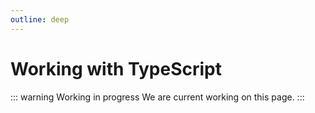 ```yaml
---
outline: deep
---
```


# Working with TypeScript

::: warning Working in progress
We are current working on this page.
:::

<!--
TypeScript can sometimes be difficult or confusing to work with. This page documents tips for
working with TypeScript, understanding errors, common pitfalls, and particular ways that Codex uses
TypeScript.

## Template refs

When using [template refs](https://v3.vuejs.org/guide/component-template-refs.html) to access an
HTML element or component, we need to tell TypeScript what the type of the element or component is.
For example, we might have `<input ref="searchInput">` and want to call `.focus()` on that input in
one of your component's methods. We'll need to tell TypeScript that the ref is of the type
`HTMLInputElement`, so that it can verify that `.focus()` exists and is being called with the right
number and types of arguments.

### Finding the correct type
For HTML elements, use the type that contains the name of the element, e.g. `HTMLInputElement`
for `<input>` or `HTMLParagraphElement` for `<p>`. To find the type name, go to
`https://developer.mozilla.org/en-US/docs/Web/HTML/Element/tagname`, and search for "DOM interface".
For example, https://developer.mozilla.org/en-US/docs/Web/HTML/Element/pre indicates that its DOM
interface is `HTMLPreElement`. For basic functionality, the generic `HTMLElement` type can also
be used, but this is not recommended except in complex cases (e.g. when creating an array of
HTML elements of different types).

For components, use `InstanceType<typeof ComponentName>`. For example, if the component is a
`CdxTextInput`, use `InstanceType<typeof CdxTextInput>` as the type.
:::warning
Using `typeof ComponentName` as the type for a component template ref will *appear* to work
since it doesn't cause errors, but that's because it silently disables almost all type checking!
Make sure to use `InstanceType<typeof ComponentName>` instead.
:::

### Options API
When using a template ref in a computed function or method in the options API, you have to add
a type assertion as follows:
```typescript
methods: {
	focusSearchInput() {
		// This assumes the template contains `<input ref="searchInput">`
		const searchInput = this.$refs.searchInput as HTMLInputElement;
		// If it's a component, e.g. `<cdx-text-input ref="otherSearchInput" />`, use:
		const otherSearchInput = this.$refs.otherSearchInput as InstanceType<typeof CdxTextInput>;

		searchInput.focus();

		// Alternatively, you can inline the type assertion:
		( this.$refs.searchInput as HTMLInputElement ).focus();
		// or, for components:
		( this.$refs.otherSearchInput as InstanceType<typeof CdxTextInput> ).focus();
	}
}
```
If you don't include the `as HTMLInputElement` or `as InstanceType<typeof CdxTextInput>` assertion,
you will get a TypeScript error like `Object is of type 'unknown'`.

### Composition API
When using the composition API, you have to define the type when you create the template ref.
When you use it, you won't need to use a type assertion, but you will need to use the `!` operator
(the [non-null assertion operator](https://www.typescriptlang.org/docs/handbook/2/everyday-types.html#non-null-assertion-operator-postfix-))
to tell TypeScript that the value of the template ref can't be undefined.
```typescript
setup( props, context ) {
	// This assumes the template contains `<input ref="searchInput">`
	const searchInput = ref<HTMLInputElement>();
	// If it's a component, e.g. `<cdx-text-input ref="otherSearchInput" />`, use:
	const otherSearchInput = ref<InstanceType<typeof CdxTextInput>>();

	const focusSearchInput = () => {
		// eslint-disable-next-line @typescript-eslint/no-non-null-assertion
		searchInput.value!.focus();

		// If you need to use searchInput.value multiple times,
		// you can also store it in a variable as follows:
		// eslint-disable-next-line @typescript-eslint/no-non-null-assertion
		const searchInputValue = searchInput.value!;
		searchInputValue.focus();
	};

	return {
		searchInput,
		focusSearchInput
	};
}
```
The `!` operator should be used *very sparingly*, and in Codex we use it **only** for template refs.
Because of this, ESLint warns whenever it's used, and you have to add a comment silencing the
ESLint warning. The `!` operator **should not be used** in other situations.

You should be careful to access template refs only in methods, computed property functions, and
other code that runs after the setup function has finished. They can't be accessed in the setup
function itself, because the `.value` property will still be undefined at that time.

If you don't use a `!` when accessing `searchInput.value`, you will get an error like `Object is
possibly undefined`.

Refer also to the Vue documentation on [typing template refs in the composition API](https://v3.vuejs.org/guide/typescript-support.html#typing-template-refs).

::: tip Accessing public component instance methods
If you are calling a method like "focus" that is defined inside another
component, that method should be defined and exposed using the Options API;
otherwise the TS compiler may complain and throw errors.
:::

## String types
Some components have props that take only certain predefined string values. For example, the Button
component has a `action` prop that can be one of `'default'`, `'progressive'` or `'destructive'`.
This section documents how these string types are organized, and how to create a new one.
For more information on why we chose this approach, refer to
[the relevant ADR](../using-codex/adrs/03-adr-string-types.md).

### Naming
String types that are particular to a prop are named for their component first and their prop
second. For example, the type for the `action` prop of the `Button` component is `ButtonAction`; for
the `type` prop of the `Input` component we use `InputType`, etc. If the string type is not
related to a single prop, follow a similar naming convention.

### Type definition
The possible values of each string type are defined in `constants.ts`. The constant is the plural
form of the name of the type. For example, for the `ButtonAction` type, the `ButtonActions` constant
is defined as follows:
```typescript
// In constants.ts:
export const ButtonActions = [
	'default',
	'progressive',
	'destructive'
] as const;
```

The type itself is then defined in `types.ts` by referring to this constant. For example, the
`ButtonAction` type is defined as follows:
```typescript
// In types.ts:
export type ButtonAction = typeof ButtonActions[ number ];
```

### Prop definition
To indicate that a prop may only have the values defined for the type, you can import the type
and use it for the prop, as follows. There is also a utility function to automatically generate
a validator for the prop.
```typescript
// In Button.vue:
import { defineComponent, PropType } from 'vue';
import { ButtonAction } from '../../types';
import { ButtonActions } from '../../constants';
import { makeStringTypeValidator } from '../../utils/stringTypeValidator';

// NOTE: This variable is necessary, see "Pitfall" below // [!code error]
const isButtonAction = makeStringTypeValidator( ButtonActions );

export default defineComponent( {
	// ...other stuff...
	props: {
		action: {
			type: String as PropType<ButtonAction>,
			default: 'default',
			validator: isButtonAction
		}
		// ...other props...
	}
})
```
**Pitfall:** Inlining the validator with `validator: makeStringTypeValidator( ButtonActions )`
causes [strange TypeScript errors](#inlining-a-string-type-validator-function).
Using an intermediate variable, as shown in the example above, avoids these errors.

## Common errors and pitfalls

### Empty objects and empty arrays
When you specify an empty array (`[]`) or an empty object (`{}`), TypeScript can't infer the type
of the values in that array or object, and you may have to explicitly tell it what type the values
are. Specifying the type can also help TypeScript check that your array or object contains what
you want it to.

For example, this code:
```ts
const idToElementMap = {};
for ( const obj of arrayOfHTMLElements ) {
	idToElementMap[ obj.id ] = obj;
}
```
will result in the following confusing error:
```
error TS7053: Element implicitly has an 'any' type because expression of type 'string' can't be used to index type '{}'.
  No index signature with a parameter of type 'string' was found on type '{}'.

3    idToObjectMap[ obj.id ] = obj;
      ~~~~~~~~~~~~~~~~~~~~~~~
```
To fix this error, explicitly declare the types of the keys and values of `idToElementMap`,
as follows:
```ts
const idToElementMap : Record<string, HTMLElement> = {};
```

Similarly, if you're using an empty object or an empty array as the second argument to a `.reduce()`
call, you may need a type assertion:
```ts
arrayOfObjects.reduce( ( prev, current ) => {
	prev.push( current.id );
	return prev;
}, [] as string[] );
```
Without the `as string[]` type assertion, you'll get the following error:
```
error TS2345: Argument of type 'string' is not assignable to parameter of type 'never'.

67    prev.push( current.id );
                 ~~~~~~~~~~
```

### Inlining a string type validator function
Code like this:
```typescript
	props: {
		myPropName: {
			type: String as PropType<SomeStringType>,
			validator: makeStringTypeValidator( SomeStringTypeValues )
		}
	}
```
can cause confusing errors like `Cannot find name 'myPropName'` or `Property 'myPropName' does
not exist`, or other errors you might expect to get if the `myPropName` prop didn't exist.

To work around this issue, use an intermediate variable for the validator:
```typescript
const myPropNameValidator = makeStringTypeValidator( SomeStringTypeValues );

// ... then in the component definition: ...

	props: {
		myPropName: {
			type: String as PropType<SomeStringType>,
			validator: myPropNameValidator
		}
	}
```
Alternatively, if you really really need to inline the validator, you can do so by specifying
the type, with `makeStringTypeValidator<SomeStringType>( SomeStringTypeValues )`, but this is
not recommended. For readability, it is recommended that you use a variable instead.

### Wrong types for props in Jest tests
If you have a prop definition like this:
```typescript
	props: {
		myPropName: {
			type: String as PropType<SomeStringType>,
			// default: '...',
			// validator: ...
		}
	}
```
And you have a Jest unit test testing this component that looks like this:
```typescript
describe( 'matches the snapshot', () => {
	type Case = [msg: string, myPropName: string, /* ...other props... */ ];
	const cases: Case[] = [
		// ... test cases ...
	];
	test.each( cases )( 'Case %# %s', ( _, myPropName, /* ... */ ) => {
		const wrapper = mount( CdxComponentName, { props: { myPropName, /* ... */ } } );
		expect( wrapper.element ).toMatchSnapshot();
	} );
} );
```
Then you will get a lengthy and confusing error message that likely doesn't appear in your IDE, but
only when running `npm test` on the command line (or in CI). The error looks something like this:
```bash
src/components/component-name/ComponentName.test.ts:27:26 - error TS2769: No overload matches this call.
  The last overload gave the following error.
    Argument of type 'DefineComponent<{ myPropName: { myPropName: PropType<"foo" | "bar" | "baz">; default: string; validator: StringTypeValidator<"foo" | "bar" | "baz">; }; }, ... 10 more ..., { ...; }>' is not assignable to parameter of type 'ComponentOptionsWithObjectProps<Readonly<ComponentPropsOptions<Data>>, { rootClasses: ComputedRef<{ 'cdx-button--action-default': boolean; 'cdx-button--action-progressive': boolean; ... 4 more ...; 'cdx-button--framed': boolean; }>; onClick: (event: Event) => void; }, ... 8 more ..., { ...; } | {}>'.
      Type 'DefineComponent<{ myPropName: { type: PropType<"foo" | "bar" | "baz">; default: string; validator: StringTypeValidator<"foo" | "bar" | "baz">; }; }, ... 10 more ..., { ...; }>' is not assignable to type 'ComponentOptionsBase<Readonly<(readonly unknown[] & { [x: number]: string; } & { [iterator]?: IterableIterator<string> | undefined; length?: number | undefined; toString?: string | undefined; concat?: string[] | undefined; ... 19 more ...; flat?: unknown[] | undefined; }) | ({ ...; } & ... 1 more ... & { ...; })> & ...'.
        Types of property 'setup' are incompatible.
          Type '((this: void, props: Readonly<LooseRequired<Readonly<{ myPropName?: unknown; } & { myPropName: "foo" | "bar" | "baz"; } & {}> & { onClick?: ((...args: any[]) => any) | undefined; }>>, ctx: SetupContext<...>) => void | ... 2 more ... | Promise<...>) | ...' is not assignable to type '((this: void, props: Readonly<LooseRequired<(Readonly<(readonly unknown[] & { [x: number]: string; } & { [iterator]?: IterableIterator<string> | undefined; length?: number | undefined; toString?: string | undefined; ... 20 more ...; flat?: unknown[] | undefined; }) | ({ ...; } & ... 1 more ... & { ...; })> & { ...; ...'.
            Type '(this: void, props: Readonly<LooseRequired<Readonly<{ myPropName?: unknown; } & { action: "foo" | "bar" | "baz"; } & {}> & { onClick?: ((...args: any[]) => any) | undefined; }>>, ctx: SetupContext<...>) => void | ... 2 more ... | Promise<...>' is not assignable to type '(this: void, props: Readonly<LooseRequired<(Readonly<(readonly unknown[] & { [x: number]: string; } & { [iterator]?: IterableIterator<string> | undefined; length?: number | undefined; toString?: string | undefined; ... 20 more ...; flat?: unknown[] | undefined; }) | ({ ...; } & ... 1 more ... & { ...; })> & { ...; }...'.
              Types of parameters 'props' and 'props' are incompatible.
                Type 'Readonly<LooseRequired<(Readonly<(readonly unknown[] & { [x: number]: string; } & { [iterator]?: IterableIterator<string> | undefined; length?: number | undefined; toString?: string | undefined; ... 20 more ...; flat?: unknown[] | undefined; }) | ({ ...; } & ... 1 more ... & { ...; })> & { ...; }) & {}>>' is missing the following properties from type 'Readonly<LooseRequired<Readonly<{ myPropName?: unknown; } & { myPropName: "foo" | "bar" | "baz"; } & {}> & { onClick?: ((...args: any[]) => any) | undefined; }>>': myPropName

27   const wrapper = mount( CdxComponentName, { props: { myPropName } } );
                            ~~~~~~~~~~~~~~~~
```
This happens because the type of `myPropName` in the `type Case` definition is too broad: it's
defined as a `string` there, but the component expects `SomeStringType`. All possible
values of `SomeStringType` are strings, but not all strings are valid `SomeStringType` values.
TypeScript is warning you that you are passing a value that could be an arbitrary string into
something that only takes a limited set of strings. To fix the error, use the correct type for each
prop in your `Case` definition:
```typescript
type Case = [msg: string, myPropName: SomeStringType /* not string! */, /* ... */ ];
```
Frustratingly, the error message doesn't tell you *which* prop has the incorrect type (instead, it
lists all of the component's props), so you'll have to check them all manually. The types of each
prop in your test case definition should exactly match the types used in the component definition.

### Incorrect event name passed to `useModelWrapper`
The third argument to `useModelWrapper` is an event name. If that event name isn't listed in the
component's `emits` property, TypeScript will complain.

For example, this code:
```ts
emits: [ 'click', 'update:foo' ],
setup( props, { emit } ) {
	const wrappedFoo = useModelWrapper( toRef( props, 'foo' ), emit, 'update:ofo' );
}
```
will result in the following error, because `update:ofo` is not a valid event name:
```ts{7}
src/components/foo-bar/FooBar.vue:117:24 - error TS2769: No overload matches this call.
  Overload 1 of 2, '(modelValueRef: Ref<ModelValue>, emit: EmitFunc<"update:modelValue">, eventName?: "update:modelValue" | undefined): WritableComputedRef<ModelValue>', gave the following error.
    Argument of type '(event: "click" | "update:foo", ...args: any[]) => void' is not assignable to parameter of type 'EmitFunc<"update:modelValue">'.
      Types of parameters 'event' and 'event' are incompatible.
        Type '"update:modelValue"' is not assignable to type '"click" | "update:foo"'.
  Overload 2 of 2, '(modelValueRef: Ref<ModelValue>, emit: EmitFunc<"click" | "update:foo">, eventName: "click" | "update:foo"): WritableComputedRef<ModelValue>', gave the following error.
    Argument of type '"update:ofo"' is not assignable to parameter of type '"click" | "update:foo"'
```

`useModelWrapper` also allows its third argument to be omitted, in which case it defaults to using
`update:modelValue` as the event name. If `update:modelValue` isn't one of the component's emitted
events, TypeScript will also complain, but the error message will look different.

For example, this code:
```ts
emits: [ 'click', 'update:foo' ],
setup( props, { emit } ) {
	const wrappedFoo = useModelWrapper( toRef( props, 'foo' ), emit );
}
```
will result in the following error complaining that the `emit` function has the wrong type:
```
src/components/foo-bar/FooBar.vue:117:71 - error TS2345: Argument of type '(event: "click" | "update:foo", ...args: any[]) => void' is not assignable to parameter of type 'EmitFunc<"update:modelValue">'.
  Types of parameters 'event' and 'event' are incompatible.
    Type '"update:modelValue"' is not assignable to type '"click" | "update:foo"'.
```

In both cases, the solution is to ensure that the event name passed to `useModelWrapper` matches
one of the event names in the component's `emits` array.
-->